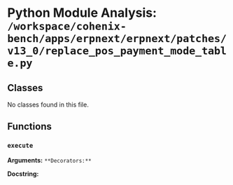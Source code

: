 # Python Module Analysis: `/workspace/cohenix-bench/apps/erpnext/erpnext/patches/v13_0/replace_pos_payment_mode_table.py`

## Classes

No classes found in this file.


## Functions

### `execute`
**Arguments:** ``
**Decorators:** ``

**Docstring:**
```

```

